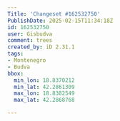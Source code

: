 ```yaml
---
Title: 'Changeset #162532750'
PublishDate: 2025-02-15T11:34:18Z
id: 162532750
user: Gisbudva
comment: trees
created_by: iD 2.31.1
tags:
- Montenegro
- Budva
bbox:
  min_lon: 18.8370212
  min_lat: 42.2861309
  max_lon: 18.8382549
  max_lat: 42.2868768

---
```


